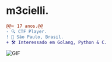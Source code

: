 
#                                                                    m3cielli.



```diff
@@⭐ 17 anos.@@
- 🔍 CTF Player.
! 📍 São Paulo, Brasil.
+ 🛠️ Interessado em Golang, Python & C.
```

<img align="center" alt="GIF" src="https://cdn.discordapp.com/attachments/790761120691781632/811983770089029663/ezgif.com-gif-maker_3.jpg"/>











 
